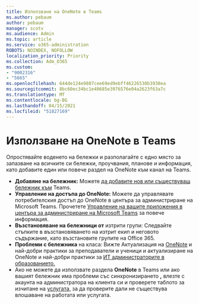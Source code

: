 ```yaml
---
title: Използване на OneNote в Teams
ms.author: pebaum
author: pebaum
manager: scotv
ms.audience: Admin
ms.topic: article
ms.service: o365-administration
ROBOTS: NOINDEX, NOFOLLOW
localization_priority: Priority
ms.collection: Adm_O365
ms.custom:
- "9002316"
- "5665"
ms.openlocfilehash: 644de124e9807cee69ed9ebff46226530b3930ea
ms.sourcegitcommit: 8bc60ec34bc1e40685e3976576e04a2623f63a7c
ms.translationtype: MT
ms.contentlocale: bg-BG
ms.lasthandoff: 04/15/2021
ms.locfileid: "51827169"
---
```

# <a name="using-onenote-in-teams"></a>Използване на OneNote в Teams

Опростявайте воденето на бележки и разполагайте с едно място за запазване на всичките си бележки, проучвания, планове и информация, като добавите един или повече раздел на OneNote към канал на Teams.

- **Добавяне на бележник:** Можете [да добавите нов или съществуващ бележник към](https://support.microsoft.com/office/add-a-onenote-notebook-to-teams-0ec78cc3-ba3b-4279-a88e-aa40af9865c2) Teams.
- **Управление на достъпа до OneNote:** Можете да управлявате потребителския достъп до OneNote в центъра за администриране на Microsoft Teams. Прочетете [Управление на вашите приложения в центъра за администриране на Microsoft Teams](https://docs.microsoft.com/MicrosoftTeams/manage-apps) за повече информация.
- **Възстановяване на бележници от** изтрити [](https://docs.microsoft.com/microsoftteams/archive-or-delete-a-team#restore-a-deleted-team) групи: Следвайте стъпките в възстановяването на изтрит екип и неговото съдържание, като възстановите групите на Office 365.
- **Проблеми с бележника** на класа: Вижте Актуализация на [OneNote](https://support.office.com/article/onenote-update-and-best-practices-for-educators-and-students-dde775f0-8b06-4263-8b54-1e9ddc3dd146) и най-добри практики за преподаватели и ученици и актуализиране на OneNote и най-добри практики за [ИТ администраторите в образованието.](https://support.office.com/article/onenote-update-and-best-practices-for-it-admins-in-education-9d78f2b2-5e25-4288-b597-b4ba463c7b46)
- Ако не можете да използвате раздела **OneNote** в Teams или ако вашият бележник има проблеми със синхронизирането **,** влезте с акаунта на администратора на клиента си и проверете таблото за изчитане на [услугата,](https://docs.microsoft.com/office365/enterprise/view-service-health) за да проверите дали не съществува влошаване на работата или услугата.
